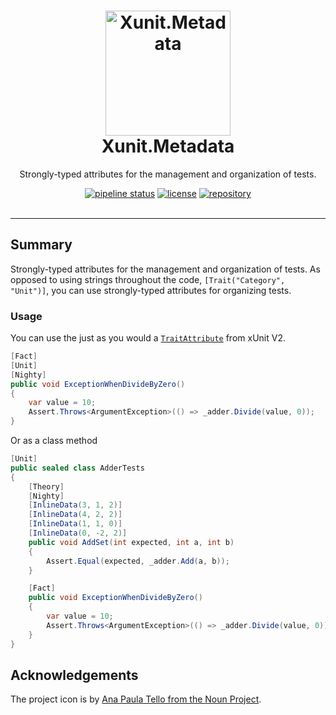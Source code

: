 # 
<h1 align="center">
    <img alt="Xunit.Metadata" src="https://gitlab.com/jrbeverly/Xunit.Metadata/raw/docs/icon/icon.png" width="200px" height="200px" />
    <br /> Xunit.Metadata
</h1>

<p align="center">
    Strongly-typed attributes for the management and organization of tests.
</p>
<div align="center">
    <a href="https://gitlab.com/jrbeverly/Xunit.Metadata/commits/master"><img alt="pipeline status" src="https://gitlab.com/jrbeverly/Xunit.Metadata/badges/master/pipeline.svg" /></a>
    <a href="LICENSE"><img alt="license" src="https://img.shields.io/badge/license-MIT-blue.svg" /></a>
    <a href="https://gitlab.com/jrbeverly/Xunit.Metadata"><img alt="repository" src="https://img.shields.io/badge/gitlab-Xunit.Metadata-red.svg" /></a>
</div>
<br />

---

## Summary

Strongly-typed attributes for the management and organization of tests. As opposed to using strings throughout the code, `[Trait("Category", "Unit")]`, you can use strongly-typed attributes for organizing tests.

### Usage

You can use the just as you would a [`TraitAttribute`](https://xunit.github.io/docs/comparisons.html) from xUnit V2.

```csharp
[Fact]
[Unit]
[Nighty]
public void ExceptionWhenDivideByZero()
{
    var value = 10;
    Assert.Throws<ArgumentException>(() => _adder.Divide(value, 0));
}
```

Or as a class method

```csharp
[Unit]
public sealed class AdderTests
{
    [Theory]
    [Nighty]
    [InlineData(3, 1, 2)]
    [InlineData(4, 2, 2)]
    [InlineData(1, 1, 0)]
    [InlineData(0, -2, 2)]
    public void AddSet(int expected, int a, int b)
    {
        Assert.Equal(expected, _adder.Add(a, b));
    }

    [Fact]
    public void ExceptionWhenDivideByZero()
    {
        var value = 10;
        Assert.Throws<ArgumentException>(() => _adder.Divide(value, 0));
    }
}
```

## Acknowledgements

The project icon is by [Ana Paula Tello from the Noun Project](docs/icon/README.md).
